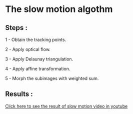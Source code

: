 # The slow motion algothm 

## Steps : 

1 - Obtain the tracking points.

2 - Apply optical flow.

3 - Apply Delaunay triangulation.

4 - Apply affine transformation.

5 - Morph the subimages with weighted sum.

## Results : 

[Click here to see the result of slow motion video in youtube](https://www.youtube.com/watch?v=_aFA_V31ipo&list=PLK4ORW0kvHzpnCHUE-5A1pJ1Ek5x4AJc "Result of slow motion video in youtube")

